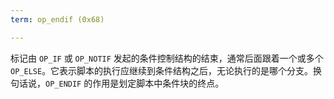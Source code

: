 ```yaml
---
term: op_endif (0x68)

---
```

标记由 `OP_IF` 或 `OP_NOTIF` 发起的条件控制结构的结束，通常后面跟着一个或多个 `OP_ELSE`。它表示脚本的执行应继续到条件结构之后，无论执行的是哪个分支。换句话说，`OP_ENDIF` 的作用是划定脚本中条件块的终点。